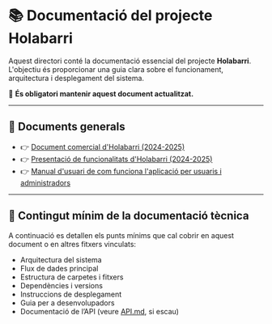 # 📚 Documentació del projecte Holabarri

Aquest directori conté la documentació essencial del projecte **Holabarri**. L'objectiu és proporcionar una guia clara sobre el funcionament, arquitectura i desplegament del sistema.

📌 **És obligatori mantenir aquest document actualitzat.**

---

## 📄 Documents generals

- 👉 [Document comercial d'Holabarri (2024-2025)](https://holabarri.cat/docs/comercial_2425_holabarri.pdf)  
- 👉 [Presentació de funcionalitats d'Holabarri (2024-2025)](https://holabarri.cat/docs/resum_2425_holabarri.pdf)
- 👉 [Manual d'usuari de com funciona l'aplicació per usuaris i administradors](https://holabarri.cat/docs/tecnica_2425_holabarri.pdf)

---

## 📌 Contingut mínim de la documentació tècnica

A continuació es detallen els punts mínims que cal cobrir en aquest document o en altres fitxers vinculats:

- Arquitectura del sistema
- Flux de dades principal
- Estructura de carpetes i fitxers
- Dependències i versions
- Instruccions de desplegament
- Guia per a desenvolupadors
- Documentació de l’API (veure [API.md](./API.md), si escau)